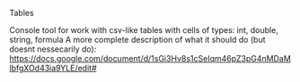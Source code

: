 Tables

Console tool for work with csv-like tables with cells of types: int, double, string, formula
A more complete description of what it should do (but doesnt nessecarily do): https://docs.google.com/document/d/1sGi3Hv8s1cSeIqm46pZ3pG4nMDaMlbfgXOd43ia9YLE/edit#
